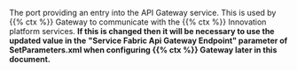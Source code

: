 The port providing an entry into the API Gateway service. This is used by {{% ctx %}} Gateway to communicate with the {{% ctx %}} Innovation platform services. **If this is changed then it will be necessary to use the updated value in the** **"****Service Fabric Api Gateway Endpoint****" parameter of SetParameters.xml when configuring {{% ctx %}} Gateway later in this document.**